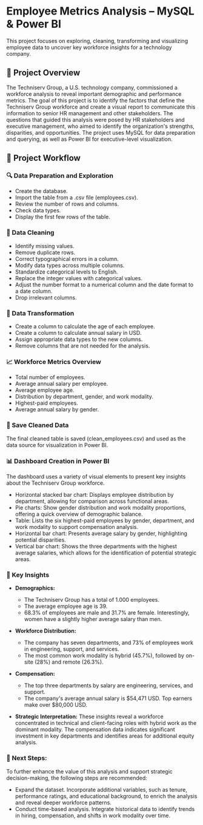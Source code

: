 
# Employee Metrics Analysis – MySQL & Power BI

This project focuses on exploring, cleaning, transforming and visualizing employee data to uncover key workforce insights for a technology company.

## 📌 Project Overview

The Techniserv Group, a U.S. technology company, commissioned a workforce analysis to reveal important demographic and performance metrics. The goal of this project is to identify the factors that define the Techniserv Group workforce and create a visual report to communicate this information to senior HR management and other stakeholders.
The questions that guided this analysis were posed by HR stakeholders and executive management, who aimed to identify the organization's strengths, disparities, and opportunities.
The project uses MySQL for data preparation and querying, as well as Power BI for executive-level visualization. 

## 🔄 Project Workflow

### 🔍 Data Preparation and Exploration
- Create the database.
- Import the table from a .csv file (employees.csv).
- Review the number of rows and columns.
- Check data types.
- Display the first few rows of the table.

### 🧹 Data Cleaning
-	Identify missing values.
-	Remove duplicate rows.
-	Correct typographical errors in a column.
-	Modify data types across multiple columns.
-	Standardize categorical levels to English.
-	Replace the integer values with categorical values.
-	Adjust the number format to a numerical column and the date format to a date column.
-	Drop irrelevant columns.

### 🔄 Data Transformation
-	Create a column to calculate the age of each employee.
-	Create a column to calculate annual salary in USD.
-	Assign appropriate data types to the new columns.
-	Remove columns that are not needed for the analysis.

### 📈 Workforce Metrics Overview
-	Total number of employees.
-	Average annual salary per employee.
-	Average employee age.
-	Distribution by department, gender, and work modality.
- Highest-paid employees.
-	Average annual salary by gender.

### 💾 Save Cleaned Data

The final cleaned table is saved (clean_employees.csv) and used as the data source for visualization in Power BI.

### 📊 Dashboard Creation in Power BI

The dashboard uses a variety of visual elements to present key insights about the Techniserv Group workforce.
- Horizontal stacked bar chart: Displays employee distribution by department, allowing for comparison across functional areas.
- Pie charts: Show gender distribution and work modality proportions, offering a quick overview of demographic balance.
- Table: Lists the six highest-paid employees by gender, department, and work modality to support compensation analysis.
- Horizontal bar chart: Presents average salary by gender, highlighting potential disparities.
- Vertical bar chart: Shows the three departments with the highest average salaries, which allows for the identification of potential strategic areas.

### 🧠 Key Insights

- **Demographics:**
    - The Techniserv Group has a total of 1.000 employees.
    - The average employee age is 39.
    - 68.3% of employees are male and 31.7% are female. Interestingly, women have a slightly higher average salary than men.
  
- **Workforce Distribution:**
    - The company has seven departments, and 73% of employees work in engineering, support, and services.
    - The most common work modality is hybrid (45.7%), followed by on-site (28%) and remote (26.3%).
  
- **Compensation:**
    - The top three departments by salary are engineering, services, and support.
    - The company's average annual salary is $54,471 USD. Top earners make over $80,000 USD.

- **Strategic Interpretation:**
These insights reveal a workforce concentrated in technical and client-facing roles with hybrid work as the dominant modality. The compensation data indicates significant investment in key departments and identifies areas for additional equity analysis.

### 🚀 Next Steps:

To further enhance the value of this analysis and support strategic decision-making, the following steps are recommended:
- Expand the dataset. Incorporate additional variables, such as tenure, performance ratings, and educational background, to enrich the analysis and reveal deeper workforce patterns.
- Conduct time-based analysis. Integrate historical data to identify trends in hiring, compensation, and shifts in work modality over time.
